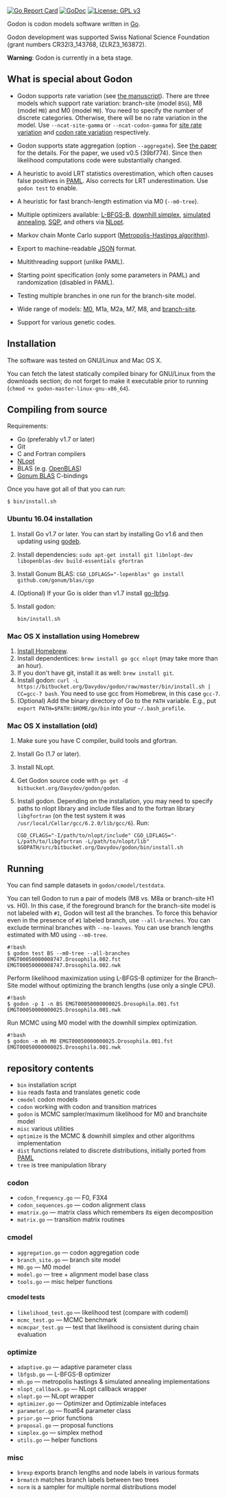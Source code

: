 [![Go Report Card](https://goreportcard.com/badge/bitbucket.org/Davydov/godon)](https://goreportcard.com/report/bitbucket.org/Davydov/godon) [![GoDoc](https://godoc.org/bitbucket.org/Davydov/godon?status.svg)](https://godoc.org/bitbucket.org/Davydov/godon) [![License: GPL v3](https://img.shields.io/badge/License-GPL%20v3-blue.svg)](https://www.gnu.org/licenses/gpl-3.0)

Godon is codon models software written in [Go](https://golang.org/).

Godon development was supported Swiss National Science Foundation
(grant numbers CR32I3_143768, IZLRZ3_163872).

**Warning**: Godon is currently in a beta stage.

## What is special about Godon

* Godon supports rate variation (see [the
  manuscript](https://dx.doi.org/10.1101/174839)). There are three
  models which support rate variation: branch-site (model `BSG`), M8
  (model `M8`) and M0 (model `M0`). You need to specify the number of
  discrete categories. Otherwise, there will be no rate variation in
  the model. Use `--ncat-site-gamma` or `--ncat-codon-gamma` for
  [site rate variation](https://dx.doi.org/10.1093/molbev/msr162) and
  [codon rate variation](https://dx.doi.org/10.1101/174839)
  respectively.

* Godon supports state aggregation (option `--aggregate`). See [the
  paper](https://dx.doi.org/10.1093/bioinformatics/btw632) for the
  details. For the paper, we used v0.5 (39bf774). Since then
  likelihood computations code were substantially changed.

* A heuristic to avoid LRT statistics overestimation, which often
  causes false positives in
  [PAML](http://abacus.gene.ucl.ac.uk/software/paml.html). Also
  corrects for LRT underestimation. Use `godon test` to enable.

* A heuristic for fast branch-length estimation via M0 (`--m0-tree`).

* Multiple optimizers available:
  [L-BFGS-B](https://en.wikipedia.org/wiki/Limited-memory_BFGS#L-BFGS-B),
  [downhill simplex](https://en.wikipedia.org/wiki/Nelder%E2%80%93Mead_method),
  [simulated annealing](https://en.wikipedia.org/wiki/Simulated_annealing),
  [SQP](https://en.wikipedia.org/wiki/Sequential_quadratic_programming),
  and others via [NLopt](https://nlopt.readthedocs.io/en/latest/).

* Markov chain Monte Carlo support ([Metropolis-Hastings
  algorithm](https://en.wikipedia.org/wiki/Metropolis%E2%80%93Hastings_algorithm)).

* Export to machine-readable
  [JSON](https://en.wikipedia.org/wiki/JSON) format.

* Multithreading support (unlike PAML).

* Starting point specification (only some parameters in PAML) and
  randomization (disabled in PAML).

* Testing multiple branches in one run for the branch-site model.

* Wide range of models:
  [M0](https://doi.org/10.1093/oxfordjournals.molbev.a040153), M1a,
  M2a, M7, M8, and
  [branch-site](https://doi.org/10.1093/molbev/msi237).

* Support for various genetic codes.

## Installation

The software was tested on GNU/Linux and Mac OS X.

You can fetch the latest statically compiled binary for GNU/Linux from
the downloads section; do not forget to make it executable prior to
running (`chmod +x godon-master-linux-gnu-x86_64`).

## Compiling from source

Requirements:

* Go (preferably v1.7 or later)
* Git
* C and Fortran compilers
* [NLopt](http://ab-initio.mit.edu/wiki/index.php/NLopt)
* BLAS (e.g. [OpenBLAS](http://www.openblas.net/))
* [Gonum BLAS](https://github.com/gonum/blas/) C-bindings

Once you have got all of that you can run:

```
$ bin/install.sh
```

### Ubuntu 16.04 installation

1. Install Go v1.7 or later. You can start by installing Go v1.6 and
   then updating using [godeb](https://github.com/niemeyer/godeb).
2. Install dependencies:
   `sudo apt-get install git libnlopt-dev libopenblas-dev build-essentials gfortran`
3. Install Gonum BLAS: 
   `CGO_LDFLAGS="-lopenblas" go install github.com/gonum/blas/cgo`
4. (Optional) If your Go is older than v1.7 install
   [go-lbfsg](https://github.com/idavydov/go-lbfgsb).
5. Install godon:

   ```
   bin/install.sh
   ```

### Mac OS X installation using Homebrew

1. [Install Homebrew](https://docs.brew.sh/Installation).
2. Install dependentices: `brew install go gcc nlopt` (may take more
   than an hour).
3. If you don't have git, install it as well: `brew install git`.
4. Install godon: `curl -L
   https://bitbucket.org/Davydov/godon/raw/master/bin/install.sh |
   CC=gcc-7 bash`. You need to use gcc from Homebrew, in this case
   `gcc-7`.
5. (Optional) Add the binary directory of Go to the `PATH` variable.
   E.g., put `export PATH=$PATH:$HOME/go/bin` into your
   `~/.bash_profile`.

### Mac OS X installation (old)

1. Make sure you have C compiler, build tools and gfortran.
2. Install Go (1.7 or later).
3. Install NLopt.
4. Get Godon source code with `go get -d bitbucket.org/Davydov/godon/godon`.
5. Install godon. Depending on the installation, you may need to
   specify paths to nlopt library and include files and to the fortran
   library `libgfortran` (on the test system it was
   `/usr/local/Cellar/gcc/6.2.0/lib/gcc/6`). Run:

    ```
    CGO_CFLAGS="-I/path/to/nlopt/include" CGO_LDFLAGS="-L/path/to/libgfortran -L/path/to/nlopt/lib" $GOPATH/src/bitbucket.org/Davydov/godon/bin/install.sh
	```

## Running

You can find sample datasets in `godon/cmodel/testdata`.

You can tell Godon to run a pair of models (M8 vs. M8a or branch-site
H1 vs. H0). In this case, if the foreground branch for the branch-site
model is not labeled with `#1`, Godon will test all the branches. To
force this behavior even in the presence of `#1` labeled branch, use
`--all-branches`. You can exclude terminal branches with
`--no-leaves`. You can use branch lengths estimated with M0 using
`--m0-tree`.

```
#!bash
$ godon test BS --m0-tree --all-branches EMGT00050000008747.Drosophila.002.fst EMGT00050000008747.Drosophila.002.nwk
```

Perform likelihood maximization using L-BFGS-B optimizer for the
Branch-Site model without optimizing the branch lengths (use only a
single CPU).
```
#!bash
$ godon -p 1 -n BS EMGT00050000000025.Drosophila.001.fst EMGT00050000000025.Drosophila.001.nwk
```

Run MCMC using M0 model with the downhill simplex optimization.
```
#!bash
$ godon -m mh M0 EMGT00050000000025.Drosophila.001.fst EMGT00050000000025.Drosophila.001.nwk
```


## repository contents ##
* ``bin`` installation script
* ``bio`` reads fasta and translates genetic code
* ``cmodel`` codon models
* ``codon`` working with codon and transition matrices
* ``godon`` is MCMC sampler/maximum likelihood for M0 and branchsite
  model
* ``misc`` various utilities
* ``optimize`` is the MCMC & downhill simplex and other algorithms implementation
* ``dist`` functions related to discrete distributions, initially ported from [PAML](http://abacus.gene.ucl.ac.uk/software/paml.html)
* ``tree`` is tree manipulation library

### codon ###
* ``codon_frequency.go`` — F0, F3X4
* ``codon_sequences.go`` — codon alignment class
* ``ematrix.go`` — matrix class which remembers its eigen
  decomposition
* ``matrix.go`` — transition matrix routines

### cmodel ###
* ``aggregation.go`` — codon aggregation code
* ``branch_site.go`` — branch site model
* ``M0.go`` — M0 model
* ``model.go`` — tree + alignment model base class
* ``tools.go`` — misc helper functions

#### cmodel tests ####
* ``likelihood_test.go`` — likelihood test (compare with codeml)
* ``mcmc_test.go`` — MCMC benchmark
* ``mcmcpar_test.go`` — test that likelihood is consistent during
  chain evaluation

### optimize ###
* ``adaptive.go`` — adaptive parameter class
* ``lbfgsb.go`` — L-BFGS-B optimizer
* ``mh.go`` — metropolis hastings & simulated annealing
  implementations
* ``nlopt_callback.go`` — NLopt callback wrapper
* ``nlopt.go`` — NLopt wrapper
* ``optimizer.go`` — Optimizer and Optimizable intefaces
* ``parameter.go`` — float64 parameter class
* ``prior.go`` — prior functions
* ``proposal.go`` — proposal functions
* ``simplex.go`` — simplex method
* ``utils.go`` — helper functions

### misc ###
* ``brexp`` exports branch lengths and node labels in various
formats
* ``brmatch`` matches branch labels between two trees
* ``norm`` is a sampler for multiple normal distributions model
